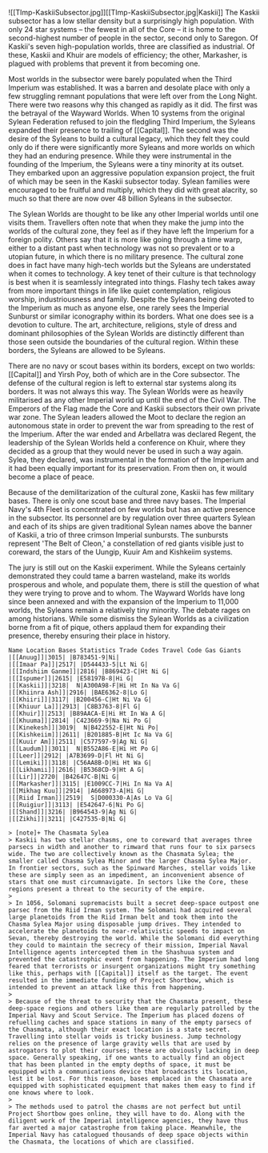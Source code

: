 ![[TImp-KaskiiSubsector.jpg]][[TImp-KaskiiSubsector.jpg|Kaskii]]
The Kaskii subsector has a low stellar density but a surprisingly high population. With only 24 star systems – the fewest in all of the Core – it is home to the second-highest number of people in the sector, second only to Saregon. Of Kaskii's seven high-population worlds, three are classified as industrial.  Of these, Kaskii and Khuir are models of efficiency; the other, Markasher, is plagued with problems that prevent it from becoming one.

Most worlds in the subsector were barely populated when the Third Imperium was established. It was a barren and desolate place with only a few struggling remnant populations that were left over from the Long Night. There were two reasons why this changed as rapidly as it did. The first was the betrayal of the Wayward Worlds. When 10 systems from the original Sylean Federation refused to join the fledgling Third Imperium, the Syleans expanded their presence to trailing of [[Capital]]. The second was the desire of the Syleans to build a cultural legacy, which they felt they could only do if there were significantly more Syleans and more worlds on which they had an enduring presence. While they were instrumental in the founding of the Imperium, the Syleans were a tiny minority at its outset. They embarked upon an aggressive population expansion project, the fruit of which may be seen in the Kaskii subsector today. Sylean families were encouraged to be fruitful and multiply, which they did with great alacrity, so much so that there are now over 48 billion Syleans in the subsector.

The Sylean Worlds are thought to be like any other Imperial worlds until one visits them. Travellers often note that when they make the jump into the worlds of the cultural zone, they feel as if they have left the Imperium for a foreign polity. Others say that it is more like going through a time warp, either to a distant past when technology was not so prevalent or to a utopian future, in which there is no military presence. The cultural zone does in fact have many high-tech worlds but the Syleans are understated when it comes to technology. A key tenet of their culture is that technology is best when it is seamlessly integrated into things. Flashy tech takes away from more important things in life like quiet contemplation, religious worship, industriousness and family. Despite the Syleans being devoted to the Imperium as much as anyone else, one rarely sees the Imperial Sunburst or similar iconography within its borders. What one does see is a devotion to culture. The art, architecture, religions, style of dress and dominant philosophies of the Sylean Worlds are distinctly different than those seen outside the boundaries of the cultural region. Within these borders, the Syleans are allowed to be Syleans.

There are no navy or scout bases within its borders, except on two worlds: [[Capital]] and Yirsh Poy, both of which are in the Core subsector. The defense of the cultural region is left to external star systems along its borders. It was not always this way. The Sylean Worlds were as heavily militarised as any other Imperial world up until the end of the Civil War. The Emperors of the Flag made the Core and Kaskii subsectors their own private war zone. The Sylean leaders allowed the Moot to declare the region an autonomous state in order to prevent the war from spreading to the rest of the Imperium. After the war ended and Arbellatra was declared Regent, the leadership of the Sylean Worlds held a conference on Khuir, where they decided as a group that they would never be used in such a way again. Sylea, they declared, was instrumental in the formation of the Imperium and it had been equally important for its preservation. From then on, it would become a place of peace.

Because of the demilitarization of the cultural zone, Kaskii has few military bases. There is only one scout base and three navy bases. The Imperial Navy's 4th Fleet is concentrated on few worlds but has an active presence in the subsector. Its personnel are by regulation over three quarters Sylean and each of its ships are given traditional Sylean names above the banner of Kaskii, a trio of three crimson Imperial sunbursts. The sunbursts represent 'The Belt of Cleon,' a constellation of red giants visible just to coreward, the stars of the
Uungip, Kuuir Am and Kishkeiim systems.

The jury is still out on the Kaskii experiment. While the Syleans certainly demonstrated they could tame a barren wasteland, make its worlds prosperous and whole, and populate them, there is still the question of what they were trying to prove and to whom. The Wayward Worlds have long since been annexed and with the expansion of the Imperium to 11,000 worlds, the Syleans remain a relatively tiny minority. The debate rages on among historians. While some dismiss the Sylean Worlds as a civilization borne from a fit of pique, others applaud them for expanding their presence, thereby ensuring their place in history.

```
Name Location Bases Statistics Trade Codes Travel Code Gas Giants
|[[Anuug]]|3015| |B783451-9|Ni|
|[[Imaar Pa]]|2517| |D544433-5|Lt Ni G|
|[[Indshiim Ganme]]|2816| |B869423-C|Ht Ni G|
|[[Ispumer]]|2615| |E58197B-8|Hi G|
|[[Kaskii]]|3218|  N|A300A98-F|Hi Ht In Na Va G|
|[[Khiinra Ash]]|2916| |BAE6362-8|Lo G|
|[[Khiiri]]|3117| |B200456-C|Ht Ni Va G|
|[[Khiuur La]]|2913| |C8B3763-8|Fl G|
|[[Khuir]]|2513| |B89AACA-E|Hi Ht In Wa A G|
|[[Khuuma]]|2814| |C423669-9|Na Ni Po G|
|[[Kinekesh]]|3019|  N|B422552-E|Ht Ni Po|
|[[Kishkeiim]]|2611| |B201885-B|Ht Ic Na Va G|
|[[Kuuir Am]]|2511| |C577597-9|Ag Ni G|
|[[Laudum]]|3011|  N|B552A86-E|Hi Ht Po G|
|[[Leer]]|2912| |A7B3699-D|Fl Ht Ni G|
|[[Lemiki]]|3118| |C56AA8B-D|Hi Ht Wa G|
|[[Likhamii]]|2616| |B5368CD-9|Ht A G|
|[[Lir]]|2720| |B42647C-B|Ni G|
|[[Markasher]]|3115| |E1009CC-7|Hi In Na Va A|
|[[Mikhag Kuu]]|2914| |A668973-A|Hi G|
|[[Riid Irman]]|2519|  S|D000330-A|As Lo Va G|
|[[Ruigiur]]|3113| |E542647-6|Ni Po G|
|[[Shand]]|3216| |B964543-9|Ag Ni G|
|[[Zikhi]]|3211| |C427535-B|Ni G|

> [note]+ The Chasmata Sylea
> Kaskii has two stellar chasms, one to coreward that averages three parsecs in width and another to rimward that runs four to six parsecs wide. The two are collectively known as the Chasmata Sylea; the smaller called Chasma Sylea Minor and the larger Chasma Sylea Major. In frontier sectors, such as the Spinward Marches, stellar voids like these are simply seen as an impediment, an inconvenient absence of stars that one must circumnavigate. In sectors like the Core, these regions present a threat to the security of the empire.
>
> In 1056, Solomani supremacists built a secret deep-space outpost one parsec from the Riid Irman system. The Solomani had acquired several large planetoids from the Riid Irman belt and took them into the Chasma Sylea Major using disposable jump drives. They intended to accelerate the planetoids to near-relativistic speeds to impact on Sevan, thereby destroying the world. While the Solomani did everything they could to maintain the secrecy of their mission, Imperial Naval Intelligence agents intercepted them in the Shashuua system and prevented the catastrophic event from happening. The Imperium had long feared that terrorists or insurgent organizations might try something like this, perhaps with [[Capital]] itself as the target. The event resulted in the immediate funding of Project Shortbow, which is intended to prevent an attack like this from happening.
>
> Because of the threat to security that the Chasmata present, these deep-space regions and others like them are regularly patrolled by the Imperial Navy and Scout Service. The Imperium has placed dozens of refuelling caches and space stations in many of the empty parsecs of the Chasmata, although their exact location is a state secret. Travelling into stellar voids is tricky business. Jump technology relies on the presence of large gravity wells that are used by astrogators to plot their courses; these are obviously lacking in deep space. Generally speaking, if one wants to actually find an object that has been planted in the empty depths of space, it must be equipped with a communications device that broadcasts its location, lest it be lost. For this reason, bases emplaced in the Chasmata are equipped with sophisticated equipment that makes them easy to find if one knows where to look.
>
> The methods used to patrol the chasms are not perfect but until Project Shortbow goes online, they will have to do. Along with the diligent work of the Imperial intelligence agencies, they have thus far averted a major catastrophe from taking place. Meanwhile, the Imperial Navy has catalogued thousands of deep space objects within the Chasmata, the locations of which are classified.
